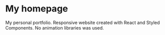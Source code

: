 # My homepage

My personal portfolio. Responsive website created with React and Styled Components. No animation libraries was used.
